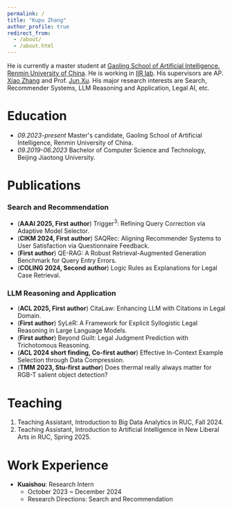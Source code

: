 ```yaml
---
permalink: /
title: "Kupu Zhang"
author_profile: true
redirect_from: 
  - /about/
  - /about.html
---
```


He is currently a master student at [Gaoling School of Artificial Intelligence, Renmin University of China](http://ai.ruc.edu.cn/english/index.htm). He is working in [IIR lab](https://ruc-iir-lab.github.io/). His supervisors are AP. [Xiao Zhang](https://scholar.google.com/citations?user=5FZ6wbAAAAAJ&hl=zh-CN&oi=ao) and Prof. [Jun Xu](https://scholar.google.com/citations?user=su14mcEAAAAJ). His major research interests are Search, Recommender Systems, LLM Reasoning and Application, Legal AI, etc. 

Education
======
* *09.2023-present* Master's candidate, Gaoling School of Artificial Intelligence, Renmin University of China.
* *09.2019-06.2023* Bachelor of Computer Science and Technology, Beijing Jiaotong University.


Publications
============
### Search and Recommendation
* (**AAAI 2025, First author**) Trigger<sup>3</sup>: Refining Query Correction via Adaptive Model Selector.
* (**CIKM 2024, First author**) SAQRec: Aligning Recommender Systems to User Satisfaction via Questionnaire Feedback.
* (**First author**) QE-RAG: A Robust Retrieval-Augmented Generation Benchmark for Query Entry Errors. 
* (**COLING 2024, Second author**) Logic Rules as Explanations for Legal Case Retrieval.   

### LLM Reasoning and Application
* (**ACL 2025, First author**) CitaLaw: Enhancing LLM with Citations in Legal Domain.
* (**First author**) SyLeR: A Framework for Explicit Syllogistic Legal Reasoning in Large Language Models.
* (**First author**) Beyond Guilt: Legal Judgment Prediction with Trichotomous Reasoning. 
* (**ACL 2024 short finding, Co-first author**) Effective In-Context Example Selection through Data Compression. 
* (**TMM 2023, Stu-first author**) Does thermal really always matter for RGB-T salient object detection? 

Teaching
======
1. Teaching Assistant, Introduction to Big Data Analytics in RUC, Fall 2024.
2. Teaching Assistant, Introduction to Artificial Intelligence in New Liberal Arts in RUC, Spring 2025.

Work Experience
======

- **Kuaishou**: Research Intern
  - October 2023 ~ December 2024
  - Research Directions: Search and Recommendation 
